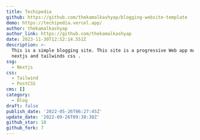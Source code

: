 ```yaml
---
title: Techipedia
github: https://github.com/thekamalkashyap/blogging-website-template
demo: https://techipedia.vercel.app/
author: thekamalkashyap
author_link: https://github.com/thekamalkashyap
date: 2023-11-30T12:52:14.551Z
description: >-
  This is a simple blogging site. This site is a progressive Web app made with
  nextjs and tailwinds css .
ssg:
  - Nextjs
css:
  - Tailwind
  - PostCSS
cms: []
category:
  - Blog
draft: false
publish_date: '2022-05-26T06:27:45Z'
update_date: '2022-09-26T09:38:38Z'
github_star: 18
github_fork: 7
---
```

